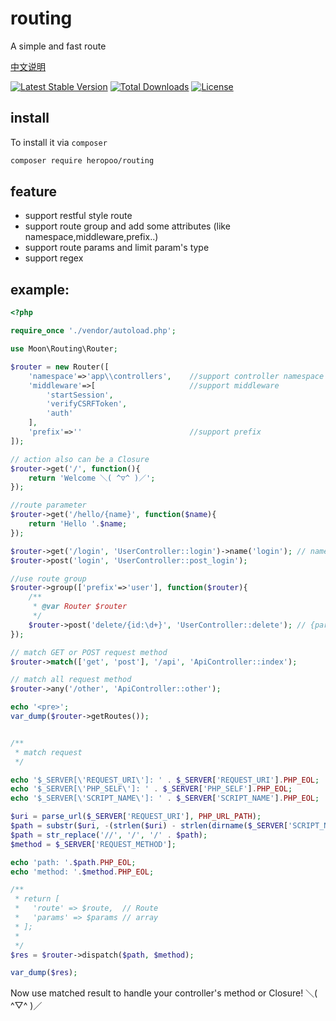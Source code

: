 # routing
A simple and fast route

[中文说明](./README_CN.md)

[![Latest Stable Version](https://poser.pugx.org/heropoo/routing/v/stable)](https://packagist.org/packages/heropoo/routing)
[![Total Downloads](https://poser.pugx.org/heropoo/routing/downloads)](https://packagist.org/packages/heropoo/routing)
[![License](https://poser.pugx.org/heropoo/routing/license)](https://packagist.org/packages/heropoo/routing)

## install
To install it via `composer`
```sh
composer require heropoo/routing
```

## feature
- support restful style route
- support route group and add some attributes (like namespace,middleware,prefix..)
- support route params and limit param's type
- support regex

## example:
```php
<?php

require_once './vendor/autoload.php';

use Moon\Routing\Router;

$router = new Router([
    'namespace'=>'app\\controllers',    //support controller namespace
    'middleware'=>[                     //support middleware
        'startSession',
        'verifyCSRFToken',
        'auth'
    ],
    'prefix'=>''                        //support prefix
]);

// action also can be a Closure
$router->get('/', function(){
    return 'Welcome ＼( ^▽^ )／';
});

//route parameter
$router->get('/hello/{name}', function($name){
    return 'Hello '.$name;
});

$router->get('/login', 'UserController::login')->name('login'); // name your route
$router->post('login', 'UserController::post_login');

//use route group
$router->group(['prefix'=>'user'], function($router){
    /**
     * @var Router $router
     */
    $router->post('delete/{id:\d+}', 'UserController::delete'); // {param:type}
});

// match GET or POST request method
$router->match(['get', 'post'], '/api', 'ApiController::index');

// match all request method
$router->any('/other', 'ApiController::other');

echo '<pre>';
var_dump($router->getRoutes());


/**
 * match request
 */

echo '$_SERVER[\'REQUEST_URI\']: ' . $_SERVER['REQUEST_URI'].PHP_EOL;
echo '$_SERVER[\'PHP_SELF\']: ' . $_SERVER['PHP_SELF'].PHP_EOL;
echo '$_SERVER[\'SCRIPT_NAME\']: ' . $_SERVER['SCRIPT_NAME'].PHP_EOL;

$uri = parse_url($_SERVER['REQUEST_URI'], PHP_URL_PATH);
$path = substr($uri, -(strlen($uri) - strlen(dirname($_SERVER['SCRIPT_NAME']))));
$path = str_replace('//', '/', '/' . $path);
$method = $_SERVER['REQUEST_METHOD'];

echo 'path: '.$path.PHP_EOL;
echo 'method: '.$method.PHP_EOL;

/**
 * return [
 *   'route' => $route,  // Route
 *   'params' => $params // array
 * ];
 *
 */
$res = $router->dispatch($path, $method);

var_dump($res);

```

Now use matched result to handle your controller's method or Closure! ＼( ^▽^ )／

